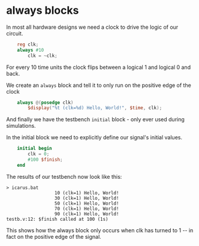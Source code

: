 # always blocks

In most all hardware designs we need a clock to drive the logic of our circuit.

```verilog
    reg clk;
    always #10 
        clk = ~clk; 
```

For every 10 time units the clock flips between a logical 1 and logical 0 and back. 

We create an `always` block and tell it to only run on the positive edge of the clock

```verilog
    always @(posedge clk)
        $display("%t (clk=%d) Hello, World!", $time, clk);
```

And finally we have the testbench `initial` block - only ever used during simulations. 

In the initial block we need to explicitly define our signal's initial values.

```verilog
    initial begin
        clk = 0;
        #100 $finish;
    end
```

The results of our testbench now look like this: 

```
> icarus.bat
                  10 (clk=1) Hello, World!
                  30 (clk=1) Hello, World!
                  50 (clk=1) Hello, World!
                  70 (clk=1) Hello, World!
                  90 (clk=1) Hello, World!
testb.v:12: $finish called at 100 (1s)
```

This shows how the always block only occurs when clk has turned to 1 -- in fact on the positive edge of the signal.
